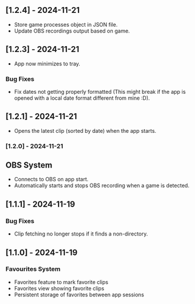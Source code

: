 ## [1.2.4] - 2024-11-21

- Store game processes object in JSON file.
- Update OBS recordings output based on game.


## [1.2.3] - 2024-11-21

- App now minimizes to tray.

### Bug Fixes

- Fix dates not getting properly formatted (This might break if the app is opened with a local date format different from mine :D).

## [1.2.1] - 2024-11-21

- Opens the latest clip (sorted by date) when the app starts.

### [1.2.0] - 2024-11-21

## OBS System

- Connects to OBS on app start.
- Automatically starts and stops OBS recording when a game is detected.

## [1.1.1] - 2024-11-19

### Bug Fixes

- Clip fetching no longer stops if it finds a non-directory.

## [1.1.0] - 2024-11-19

### Favourites System

- Favorites feature to mark favorite clips
- Favorites view showing favorite clips
- Persistent storage of favorites between app sessions
